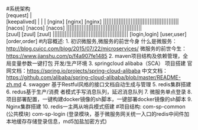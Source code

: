 #系统架构                                     
                                    [request]
                                        |               
                                   [keepalived]
                    |                   |                |
                 [nginx]             [nginx]          [nginx]
                 ||||||||||||||||||||||||||||||||||||||||||||                 
                 [nacos]             [nacos]          [nacos]
                 ||||||||||||||||||||||||||||||||||||||||||||  
                  [zuul]             [zuul]           [zuul]
                 ||||||||||||||||||||||||||||||||||||||||||||
                [login,login]     [user,user]    [order,order] 
#内容概述:
    1. 初识微服务,微服务的前世今身
        什么是微服务：http://blog.cuicc.com/blog/2015/07/22/microservices/
        微服务的前世今生：https://www.jianshu.com/p/f4a907fe1485 
	2. maven项目结构及依赖管理，全局变量参数一键打包 开发/生产环境
	3. springcloud alibaba（SCA） 项目搭建
	    官网文档：https://spring.io/projects/spring-cloud-alibaba
	    中文文档：https://github.com/alibaba/spring-cloud-alibaba/blob/master/README-zh.md 
	4. swagger 基于Restful风格的接口文档自动生成与管理
	5. redis集群搭建
	6. redus基于生产/消费 者模式手写消息队列，延迟消息队列
	7. 微服务单点登录
	8. 项目部署配置，一键构建docker镜像的sh脚本，一键部署docker镜像的sh脚本
	9. Nginx集群搭建
	10. redis一主两从哨兵模式搭建
#项目结构:
    com-sp-common (公共模块)
	com-sp-login (登录模块，基于微服务网关统一入口的redis中间件加本地缓存存储登录信息，md5加盐加密方式)